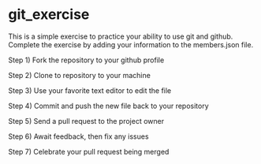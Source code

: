 git_exercise
============
This is a simple exercise to practice your ability to use git and github. Complete the exercise by adding your information to the members.json file.

Step 1) Fork the repository to your github profile

Step 2) Clone to repository to your machine

Step 3) Use your favorite text editor to edit the file

Step 4) Commit and push the new file back to your repository

Step 5) Send a pull request to the project owner

Step 6) Await feedback, then fix any issues 

Step 7) Celebrate your pull request being merged
